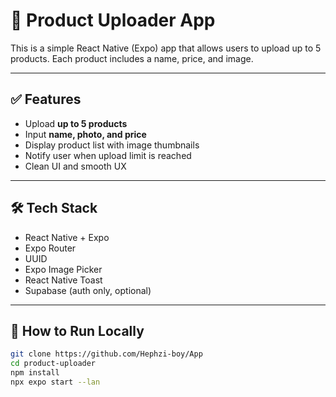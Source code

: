 # 🛒 Product Uploader App

This is a simple React Native (Expo) app that allows users to upload up to 5 products. Each product includes a name, price, and image.

---

## ✅ Features

- Upload **up to 5 products**
- Input **name, photo, and price**
- Display product list with image thumbnails
- Notify user when upload limit is reached
- Clean UI and smooth UX

---

## 🛠️ Tech Stack

- React Native + Expo
- Expo Router
- UUID
- Expo Image Picker
- React Native Toast
- Supabase (auth only, optional)

---

## 🚀 How to Run Locally

```bash
git clone https://github.com/Hephzi-boy/App
cd product-uploader
npm install
npx expo start --lan
